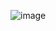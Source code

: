 ![image](https://user-images.githubusercontent.com/81626268/177406335-8daf7766-821e-46c5-8412-be47f81029f2.png)
